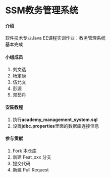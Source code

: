 # SSM教务管理系统

#### 介绍
软件技术专业Java EE课程实训作业：教务管理系统<br />
基本完成
#### 小组成员

1. 刘文选
2. 杨定康
3. 伍允文
4. 彭源
5. 邓茹丹

#### 安装教程

1. 执行**academy_management_system.sql**
2. 设置**jdbc.properties**里面的数据库连接信息

#### 参与贡献

1.  Fork 本仓库
2.  新建 Feat_xxx 分支
3.  提交代码
4.  新建 Pull Request
